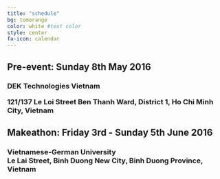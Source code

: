 ```yaml
---
title: "schedule"
bg: tomorange 
color: white #text color
style: center
fa-icon: calendar 
---
```


<h2>Pre-event: Sunday 8th May 2016</h2>

<h3> 
<strong> 
DEK Technologies Vietnam 
</strong> 
<br/> 

121/137 Le Loi Street Ben Thanh Ward, District 1, Ho Chi Minh City, Vietnam
</h3>



<h2>Makeathon: Friday 3rd - Sunday 5th June 2016</h2>

<h3>
<b>
Vietnamese-German University 
</b> <br/> 
Le Lai Street, Binh Duong New City, Binh Duong Province, Vietnam

</h3>


